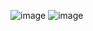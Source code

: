 ![image](https://github.com/user-attachments/assets/632134b7-f670-4fc7-8b18-894cb392df35)
![image](https://github.com/user-attachments/assets/5d85b0c4-8a66-46e9-9ed3-730c27131f6a)

